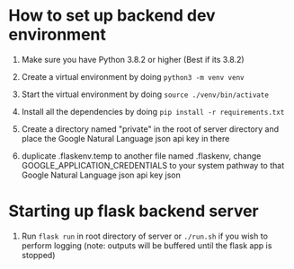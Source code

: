 # How to set up backend dev environment

1.  Make sure you have Python 3.8.2 or higher (Best if its 3.8.2)

2.  Create a virtual environment by doing ```python3 -m venv venv```

3.  Start the virtual environment by doing  ```source ./venv/bin/activate```

4.  Install all the dependencies by doing ```pip install -r requirements.txt```

5.  Create a directory named "private" in the root of server directory and place the Google Natural Language json api key in there

6.  duplicate .flaskenv.temp to another file named .flaskenv, change GOOGLE_APPLICATION_CREDENTIALS to your system pathway to that Google Natural Language json api key json 



# Starting up flask backend server

1. Run ```flask run``` in root directory of server or ```./run.sh``` if you wish to perform logging (note: outputs will be buffered until the flask app is stopped)




